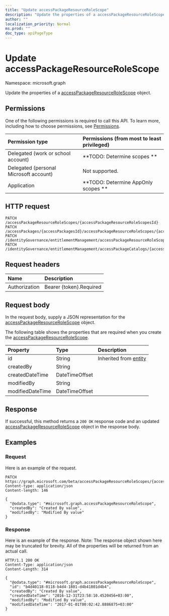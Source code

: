 ```yaml
---
title: "Update accessPackageResourceRoleScope"
description: "Update the properties of a accessPackageResourceRoleScope object."
author: ""
localization_priority: Normal
ms.prod: ""
doc_type: apiPageType
---
```


# Update accessPackageResourceRoleScope

Namespace: microsoft.graph

Update the properties of a [accessPackageResourceRoleScope](../resources/accesspackageresourcerolescope.md) object.

## Permissions
One of the following permissions is required to call this API. To learn more, including how to choose permissions, see [Permissions](/concepts/permissions-reference.md).

|Permission type|Permissions (from most to least privileged)|
|:---|:---|
|Delegated (work or school account)|**TODO: Determine scopes **|
|Delegated (personal Microsoft account)|Not supported.|
|Application|**TODO: Determine AppOnly scopes **|

## HTTP request
<!-- {
  "blockType": "ignored"
}
-->
``` http
PATCH /accessPackageResourceRoleScopes/{accessPackageResourceRoleScopesId}
PATCH /accessPackages/{accessPackagesId}/accessPackageResourceRoleScopes/{accessPackageResourceRoleScopeId}
PATCH /identityGovernance/entitlementManagement/accessPackageResourceRoleScopes/{accessPackageResourceRoleScopeId}
PATCH /identityGovernance/entitlementManagement/accessPackageCatalogs/{accessPackageCatalogId}/accessPackages/{accessPackageId}/accessPackageResourceRoleScopes/{accessPackageResourceRoleScopeId}
```

## Request headers
|Name|Description|
|:---|:---|
|Authorization|Bearer {token}.Required|

## Request body
In the request body, supply a JSON representation for the [accessPackageResourceRoleScope](../resources/accesspackageresourcerolescope.md) object.

The following table shows the properties that are required when you create the [accessPackageResourceRoleScope](../resources/accesspackageresourcerolescope.md).

|Property|Type|Description|
|:---|:---|:---|
|id|String| Inherited from [entity](../resources/entity.md)|
|createdBy|String||
|createdDateTime|DateTimeOffset||
|modifiedBy|String||
|modifiedDateTime|DateTimeOffset||



## Response
If successful, this method returns a `200 OK` response code and an updated [accessPackageResourceRoleScope](../resources/accesspackageresourcerolescope.md) object in the response body.

## Examples

### Request
Here is an example of the request.
<!-- {
  "blockType": "request",
  "name": "update_accesspackageresourcerolescope"
}
-->
``` http
PATCH https://graph.microsoft.com/beta/accessPackageResourceRoleScopes/{accessPackageResourceRoleScopesId}
Content-type: application/json
Content-length: 146

{
  "@odata.type": "#microsoft.graph.accessPackageResourceRoleScope",
  "createdBy": "Created By value",
  "modifiedBy": "Modified By value"
}
```

### Response
Here is an example of the response. Note: The response object shown here may be truncated for brevity. All of the properties will be returned from an actual call.
<!-- {
  "blockType": "response",
  "truncated": true
}
-->
``` http
HTTP/1.1 200 OK
Content-Type: application/json
Content-Length: 314

{
  "@odata.type": "#microsoft.graph.accessPackageResourceRoleScope",
  "id": "b4d40118-0118-b4d4-1801-d4b41801d4b4",
  "createdBy": "Created By value",
  "createdDateTime": "2016-12-31T23:58:10.4520456+03:00",
  "modifiedBy": "Modified By value",
  "modifiedDateTime": "2017-01-01T00:02:42.8886875+03:00"
}
```

